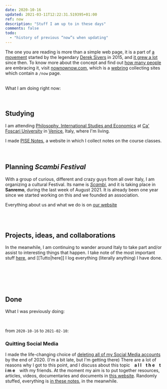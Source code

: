 ```yaml
---
date: 2020-10-16
updated: 2021-03-11T12:22:31.519395+01:00
ref: now
description: "Stuff I am up to in these days"
comments: false
todo:
  - "history of previous “now”s when updating"
---
```

<div class="blue box">
	The one you are reading is more than a simple web page, it is a part of <a href="https://sive.rs/nowff" title="Now page - Derek Sivers" rel="noopener noreferrer" target="_blank">a movement</a> started by the legendary <a href="https://sive.rs" title="Derek Sivers’ personal website" rel="noopener noreferrer" target="_blank">Derek Sivers</a> in 2015, and <a href="https://sive.rs/now3" rel="noopener noreferrer" target="_blank">it grew a lot</a> since then. To know more about the concept and find out <a href="https://nownownow.com" title="NowNowNow" rel="noopener noreferrer" target="_blank">how many people</a> are embracing it, visit <a href="https://nownownow.com/about" title="About NowNowNow" rel="noopener noreferrer" target="_blank">nownownow.com</a>, which is a <a href="https://en.wikipedia.org/wiki/Webring" rel="noopener noreferrer" target="_blank" title="Webring on Wikipedia">webring</a> collecting sites which contain a <code>/now</code> page.
</div>

<br>

What I am doing right now:

<br>

## Studying

I am attending [Philosophy, International Studies and Economics](https://unive.it/pise "PISE course page on UniVe website") at [Ca' Foscari University](https://unive.it "Ca' Foscari University website") in [Venice](https://www.comune.venezia.it/ "Venice institutional website"), Italy, where I'm living.

<div class="blue box">
	I made <a href="https://pise-notes.tk" rel="noopener noreferrer" target="_blank" title="PISE Notes">PISE Notes</a>, a website in which I collect notes on the course classes.
</div>

<br>
<br>

## Planning <cite>Scambi Festival</cite>

With a group of curious, different and crazy guys from all over Italy, I am organizing a cultural Festival. Its name is [<cite>Scambi</cite>](https://scambi.org "Scambi"), and it is taking place in **Sanremo**, during the last week of August 2021. It is already been one year since we started working on this and we founded an association.

Everything about us and what we do is on <a href="https://scambi.org" rel="noopener noreferrer" target="_blank" title="Scambi">our website</a>

<br>
<br>

## Projects, ideas, and collaborations

In the meanwhile, I am continuing to wander around Italy to take part and/or assist to interesting things that happen. I take note of the most important stuff [here](/stuff "Stuff - tommi.space"), and [[Tutto|here]] I log everything (literally anything) I have done.

<br>
<br>
<br>
<br>

## Done

What I was previously doing:

<br>

from `2020-10-16` to `2021-02-10`:

### Quitting Social Media

I made the life-changing choice of <u class="double">deleting all of my Social Media accounts</u> by the end of 2020. (I'm a bit late, but I'm getting there) There are a lot of reasons why I got to this point, and I discuss about this topic&emsp;**a l l&emsp;t h e&emsp;t i m e**&emsp;with my friends. At the moment my aim is to put together resources, articles, videos, documentaries and documents in [this website](https://quitsocialmedia.club "Quit Social Media"). Randomly stuffed, everything is [in these notes](https://quitsocialmedia.club/notes "Quit Social Media Notes"), in the meanwhile.

<br>